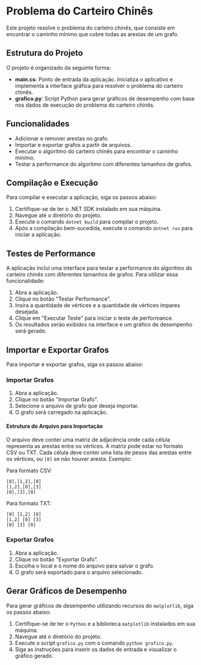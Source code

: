 # Problema do Carteiro Chinês

Este projeto resolve o problema do carteiro chinês, que consiste em encontrar o caminho mínimo que cobre todas as arestas de um grafo.

## Estrutura do Projeto

O projeto é organizado da seguinte forma:

- **main.cs**: Ponto de entrada da aplicação. Inicializa o aplicativo e implementa a interface gráfica para resolver o problema do carteiro chinês.
- **grafico.py**: Script Python para gerar gráficos de desempenho com base nos dados de execução do problema do carteiro chinês.

## Funcionalidades

- Adicionar e remover arestas no grafo.
- Importar e exportar grafos a partir de arquivos.
- Executar o algoritmo do carteiro chinês para encontrar o caminho mínimo.
- Testar a performance do algoritmo com diferentes tamanhos de grafos.

## Compilação e Execução

Para compilar e executar a aplicação, siga os passos abaixo:

1. Certifique-se de ter o .NET SDK instalado em sua máquina.
2. Navegue até o diretório do projeto.
3. Execute o comando `dotnet build` para compilar o projeto.
4. Após a compilação bem-sucedida, execute o comando `dotnet run` para iniciar a aplicação.

## Testes de Performance

A aplicação inclui uma interface para testar a performance do algoritmo do carteiro chinês com diferentes tamanhos de grafos. Para utilizar essa funcionalidade:

1. Abra a aplicação.
2. Clique no botão "Testar Performance".
3. Insira a quantidade de vértices e a quantidade de vértices ímpares desejada.
4. Clique em "Executar Teste" para iniciar o teste de performance.
5. Os resultados serão exibidos na interface e um gráfico de desempenho será gerado.

## Importar e Exportar Grafos

Para importar e exportar grafos, siga os passos abaixo:

### Importar Grafos

1. Abra a aplicação.
2. Clique no botão "Importar Grafo".
3. Selecione o arquivo de grafo que deseja importar.
4. O grafo será carregado na aplicação.

#### Estrutura do Arquivo para Importação

O arquivo deve conter uma matriz de adjacência onde cada célula representa as arestas entre os vértices. A matriz pode estar no formato CSV ou TXT. Cada célula deve conter uma lista de pesos das arestas entre os vértices, ou `[0]` se não houver aresta. Exemplo:

Para formato CSV:
```
[0],[1,2],[0]
[1,2],[0],[3]
[0],[3],[0]
```

Para formato TXT:
```
[0] [1,2] [0]
[1,2] [0] [3]
[0] [3] [0]
```

### Exportar Grafos

1. Abra a aplicação.
2. Clique no botão "Exportar Grafo".
3. Escolha o local e o nome do arquivo para salvar o grafo.
4. O grafo será exportado para o arquivo selecionado.

## Gerar Gráficos de Desempenho

Para gerar gráficos de desempenho utilizando recursos do `matplotlib`, siga os passos abaixo:

1. Certifique-se de ter o `Python` e a biblioteca `matplotlib` instalados em sua máquina.
2. Navegue até o diretório do projeto.
3. Execute o script `grafico.py` com o comando `python grafico.py`.
4. Siga as instruções para inserir os dados de entrada e visualizar o gráfico gerado.